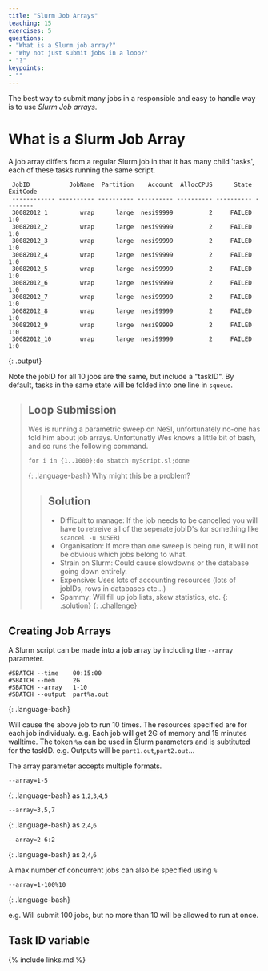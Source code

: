 ```yaml
---
title: "Slurm Job Arrays"
teaching: 15
exercises: 5
questions:
- "What is a Slurm job array?"
- "Why not just submit jobs in a loop?"
- "?"
keypoints:
- ""
---
```


The best way to submit many jobs in a responsible and easy to handle way is to use _Slurm Job arrays_.

# What is a Slurm Job Array

A job array differs from a regular Slurm job in that it has many child 'tasks', each of these tasks running the same script.

```
 JobID           JobName  Partition    Account  AllocCPUS      State ExitCode 
 ------------ ---------- ---------- ---------- ---------- ---------- -------- 
 30082012_1         wrap      large  nesi99999          2     FAILED      1:0 
 30082012_2         wrap      large  nesi99999          2     FAILED      1:0 
 30082012_3         wrap      large  nesi99999          2     FAILED      1:0 
 30082012_4         wrap      large  nesi99999          2     FAILED      1:0 
 30082012_5         wrap      large  nesi99999          2     FAILED      1:0 
 30082012_6         wrap      large  nesi99999          2     FAILED      1:0 
 30082012_7         wrap      large  nesi99999          2     FAILED      1:0 
 30082012_8         wrap      large  nesi99999          2     FAILED      1:0 
 30082012_9         wrap      large  nesi99999          2     FAILED      1:0 
 30082012_10        wrap      large  nesi99999          2     FAILED      1:0 
```
{: .output}

Note the jobID for all 10 jobs are the same, but include a "taskID".
By default, tasks in the same state will be folded into one line in `squeue`.


> ## Loop Submission
> 
> Wes is running a parametric sweep on NeSI, unfortunately no-one has told him about job arrays.
> Unfortunatly Wes knows a little bit of bash, and so runs the following command.
> ```
> for i in {1..1000};do sbatch myScript.sl;done
> ```
> {: .language-bash}
> Why might this be a problem?
> > ## Solution
> >
> > * Difficult to manage: If the job needs to be cancelled you will have to retreive all of the seperate jobID's (or something like `scancel -u $USER`)
> > * Organisation: If more than one sweep is being run, it will not be obvious which jobs belong to what.
> > * Strain on Slurm: Could cause slowdowns or the database going down entirely.
> > * Expensive: Uses lots of accounting resources (lots of jobIDs, rows in databases etc...)
> > * Spammy: Will fill up job lists, skew statistics, etc.
> {: .solution}
{: .challenge}

## Creating Job Arrays

A Slurm script can be made into a job array by including the `--array` parameter.

```
#SBATCH --time    00:15:00
#SBATCH --mem     2G
#SBATCH --array   1-10
#SBATCH --output  part%a.out
```
{: .language-bash}

Will cause the above job to run 10 times.
The resources specified are for each job individualy. e.g. Each job will get 2G of memory and 15 minutes walltime.
The token `%a` can be used in Slurm parameters and is subtituted for the taskID. e.g. Outputs will be `part1.out`,`part2.out`...

The array parameter accepts multiple formats.

```
--array=1-5
```
{: .language-bash}
as `1`,`2`,`3`,`4`,`5`

```
--array=3,5,7
```
{: .language-bash}
as `2`,`4`,`6`

```
--array=2-6:2
```
{: .language-bash}
as `2`,`4`,`6`

A max number of concurrent jobs can also be specified using `%`
```
--array=1-100%10
```
{: .language-bash}

e.g. Will submit 100 jobs, but no more than 10 will be allowed to run at once.



## Task ID variable




{% include links.md %}
